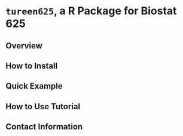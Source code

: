 # ```tureen625```, a R Package for Biostat 625

## Overview

## How to Install

## Quick Example

## How to Use Tutorial

## Contact Information
